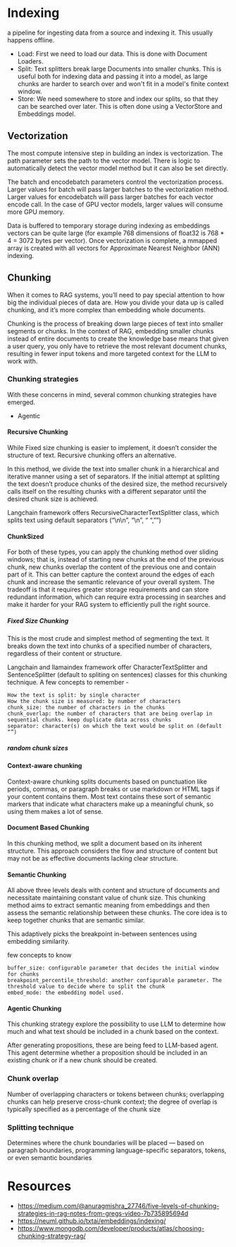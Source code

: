 # Indexing

a pipeline for ingesting data from a source and indexing it. This usually happens offline.

- Load: First we need to load our data. This is done with Document Loaders.
- Split: Text splitters break large Documents into smaller chunks. This is useful both for indexing data and passing it
  into a model, as large chunks are harder to search over and won't fit in a model's finite context window.
- Store: We need somewhere to store and index our splits, so that they can be searched over later. This is often done
  using a VectorStore and Embeddings model.

## Vectorization

The most compute intensive step in building an index is vectorization. The path parameter sets the path to the vector
model. There is logic to automatically detect the vector model method but it can also be set directly.

The batch and encodebatch parameters control the vectorization process. Larger values for batch will pass larger batches
to the vectorization method. Larger values for encodebatch will pass larger batches for each vector encode call. In the
case of GPU vector models, larger values will consume more GPU memory.

Data is buffered to temporary storage during indexing as embeddings vectors can be quite large (for example 768
dimensions of float32 is 768 * 4 = 3072 bytes per vector). Once vectorization is complete, a mmapped array is created
with all vectors for Approximate Nearest Neighbor (ANN) indexing.

## Chunking

When it comes to RAG systems, you’ll need to pay special attention to how big the individual pieces of data are. How you
divide your data up is called chunking, and it’s more complex than embedding whole documents. 

Chunking is the process of breaking down large pieces of text into smaller segments or chunks. In the context of RAG, embedding smaller chunks instead of entire documents to create the knowledge base means that given a user query, you only have to retrieve the most relevant document chunks, resulting in fewer input tokens and more targeted context for the LLM to work with.

### Chunking strategies

With these concerns in mind, several common chunking strategies have emerged.

- Agentic

#### Recursive Chunking

While Fixed size chunking is easier to implement, it doesn’t consider the structure of text. Recursive chunking offers
an alternative.

In this method, we divide the text into smaller chunk in a hierarchical and iterative manner using a set of separators.
If the initial attempt at splitting the text doesn’t produce chunks of the desired size, the method recursively calls
itself on the resulting chunks with a different separator until the desired chunk size is achieved.

Langchain framework offers RecursiveCharacterTextSplitter class, which splits text using default separators (“\n\n”,
“\n”, “ “,””)

#### ChunkSized

For both of these types, you can apply the chunking method over sliding windows; that is, instead of starting new chunks
at the end of the previous chunk, new chunks overlap the content of the previous one and contain part of it. This can
better capture the context around the edges of each chunk and increase the semantic relevance of your overall system.
The tradeoff is that it requires greater storage requirements and can store redundant information, which can require
extra processing in searches and make it harder for your RAG system to efficiently pull the right source.

##### Fixed Size Chunking

This is the most crude and simplest method of segmenting the text. It breaks down the text into chunks of a specified
number of characters, regardless of their content or structure.

Langchain and llamaindex framework offer CharacterTextSplitter and SentenceSplitter (default to spliting on sentences)
classes for this chunking technique. A few concepts to remember -

    How the text is split: by single character
    How the chunk size is measured: by number of characters
    chunk_size: the number of characters in the chunks
    chunk_overlap: the number of characters that are being overlap in sequential chunks. keep duplicate data across chunks
    separator: character(s) on which the text would be split on (default “”)

##### random chunk sizes

#### Context-aware chunking

Context-aware chunking splits documents based on punctuation like periods, commas, or paragraph breaks or use markdown
or HTML tags if your content contains them. Most text contains these sort of semantic markers that indicate what
characters make up a meaningful chunk, so using them makes a lot of sense.

#### Document Based Chunking

In this chunking method, we split a document based on its inherent structure. This approach considers the flow and
structure of content but may not be as effective documents lacking clear structure.

#### Semantic Chunking

All above three levels deals with content and structure of documents and necessitate maintaining constant value of chunk
size. This chunking method aims to extract semantic meaning from embeddings and then assess the semantic relationship
between these chunks. The core idea is to keep together chunks that are semantic similar.

This adaptively picks the breakpoint in-between sentences using embedding similarity.

few concepts to know

    buffer_size: configurable parameter that decides the initial window for chunks
    breakpoint_percentile_threshold: another configurable parameter. The threshold value to decide where to split the chunk
    embed_mode: the embedding model used.

#### Agentic Chunking

This chunking strategy explore the possibility to use LLM to determine how much and what text should be included in a
chunk based on the context.

After generating propositions, these are being feed to LLM-based agent. This agent determine whether a proposition
should be included in an existing chunk or if a new chunk should be created.

### Chunk overlap
Number of overlapping characters or tokens between chunks; overlapping chunks can help preserve cross-chunk context; the degree of overlap is typically specified as a percentage of the chunk size

### Splitting technique
Determines where the chunk boundaries will be placed — based on paragraph boundaries, programming language-specific separators, tokens, or even semantic boundaries

# Resources

- https://medium.com/@anuragmishra_27746/five-levels-of-chunking-strategies-in-rag-notes-from-gregs-video-7b735895694d
- https://neuml.github.io/txtai/embeddings/indexing/
- https://www.mongodb.com/developer/products/atlas/choosing-chunking-strategy-rag/